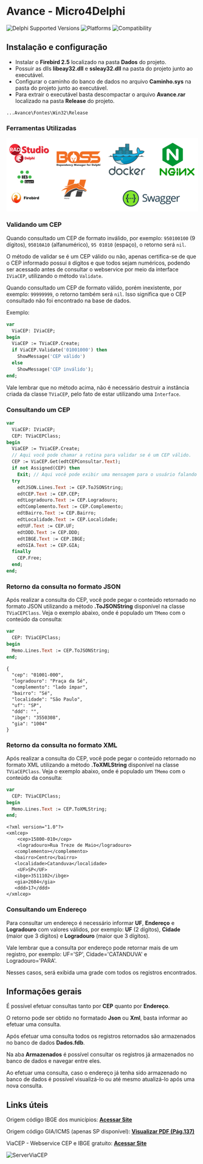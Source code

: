 # Avance - Micro4Delphi 
![Delphi Supported Versions](https://img.shields.io/badge/Delphi%20Supported%20Versions-10.2%20and%20ever-blue.svg)
![Platforms](https://img.shields.io/badge/Platforms-Win32%20and%20Win64-red.svg)
![Compatibility](https://img.shields.io/badge/Compatibility-VCL,%20Firemonkey%20DataSnap%20and%20uniGUI-brightgreen.svg)


## Instalação e configuração
 * Instalar o **Firebird 2.5** localizado na pasta **Dados** do projeto.
 * Possuir as dlls **libeay32.dll** e **ssleay32.dll** na pasta do projeto junto ao executável.
 * Configurar o caminho do banco de dados no arquivo **Caminho.sys** na pasta do projeto junto ao executável.
 * Para extrair o executável basta descompactar o arquivo **Avance.rar** localizado na pasta **Release** do projeto.
```	
...Avance\Fontes\Win32\Release
``` 

### Ferramentas Utilizadas
![Avance](Imagens/Ferramentas.png) 

### Validando um CEP
Quando consultado um CEP de formato inválido, por exemplo: `950100100` (9 dígitos), `95010A10` (alfanumérico), `95 01010` (espaço), o retorno será `nil`. 

O método de validar se é um CEP válido ou não, apenas certifica-se de que o CEP informado possui `8` dígitos e que todos sejam numéricos, podendo ser acessado antes de consultar o webservice por meio da interface `IViaCEP`, utilizando o método `Validate`.

Quando consultado um CEP de formato válido, porém inexistente, por exemplo: `99999999`, o retorno também será `nil`. Isso significa que o CEP consultado não foi encontrado na base de dados.

Exemplo:
```pascal
var
  ViaCEP: IViaCEP;
begin
  ViaCEP := TViaCEP.Create;
  if ViaCEP.Validate('01001000') then
    ShowMessage('CEP válido')
  else
    ShowMessage('CEP inválido');
end;
```

Vale lembrar que no método acima, não é necessário destruir a instância criada da classe `TViaCEP`, pelo fato de estar utilizando uma `Interface`.


### Consultando um CEP
```pascal
var
  ViaCEP: IViaCEP;
  CEP: TViaCEPClass;
begin
  ViaCEP := TViaCEP.Create;
  // Aqui você pode chamar a rotina para validar se é um CEP válido.
  CEP := ViaCEP.Get(edtCEPConsultar.Text);
  if not Assigned(CEP) then
    Exit; // Aqui você pode exibir uma mensagem para o usuário falando que o CEP não foi encontrado.
  try
    edtJSON.Lines.Text := CEP.ToJSONString;
    edtCEP.Text := CEP.CEP;
    edtLogradouro.Text := CEP.Logradouro;
    edtComplemento.Text := CEP.Complemento;
    edtBairro.Text := CEP.Bairro;
    edtLocalidade.Text := CEP.Localidade;
    edtUF.Text := CEP.UF;
    edtDDD.Text := CEP.DDD;
    edtIBGE.Text := CEP.IBGE;
    edtGIA.Text := CEP.GIA;
  finally
    CEP.Free;
  end;
end;
```


### Retorno da consulta no formato JSON
Após realizar a consulta do CEP, você pode pegar o conteúdo retornado no formato JSON utilizando a método **.ToJSONString** disponível na classe `TViaCEPClass`. Veja o exemplo abaixo, onde é populado um `TMemo` com o conteúdo da consulta:
```pascal
var
  CEP: TViaCEPClass;
begin
  Memo.Lines.Text := CEP.ToJSONString;
end;
```  
```
{
  "cep": "01001-000",
  "logradouro": "Praça da Sé",
  "complemento": "lado ímpar",
  "bairro": "Sé",
  "localidade": "São Paulo",
  "uf": "SP",
  "ddd": "",
  "ibge": "3550308",
  "gia": "1004"
}
```


### Retorno da consulta no formato XML
Após realizar a consulta do CEP, você pode pegar o conteúdo retornado no formato XML utilizando a método **.ToXMLString** disponível na classe `TViaCEPClass`. Veja o exemplo abaixo, onde é populado um `TMemo` com o conteúdo da consulta:
```pascal
var
  CEP: TViaCEPClass;
begin
  Memo.Lines.Text := CEP.ToXMLString;
end;
```  
```
<?xml version="1.0"?>
<xmlcep>
    <cep>15800-010</cep>
    <logradouro>Rua Treze de Maio</logradouro>
   <complemento></complemento>
   <bairro>Centro</bairro>
   <localidade>Catanduva</localidade>
    <UF>SP</UF>
   <ibge>3511102</ibge>
   <gia>2604</gia>
   <ddd>17</ddd>
</xmlcep>
```


### Consultando um Endereço

Para consultar um endereço é necessário informar **UF**, **Endereço** e **Logradouro** com valores válidos, por exemplo: 
**UF** (2 dígitos), **Cidade** (maior que 3 dígitos) e **Logradouro** (maior que 3 dígitos).

Vale lembrar que a consulta por endereço pode retornar mais de um registro, por exemplo: 
UF='SP', Cidade='CATANDUVA' e Logradouro='PARA'. 

Nesses casos, será exibida uma grade com todos os registros encontrados.


## Informações gerais

É possível efetuar consultas tanto por **CEP** quanto por **Endereço**.

O retorno pode ser obtido no formatado **Json** ou **Xml**, basta informar ao efetuar uma consulta.

Após efetuar uma consulta todos os registros retornados são armazenados no banco de dados **Dados.fdb**.

Na aba **Armazenados** é possível consultar os registros já armazenados no banco de dados e navegar entre eles.

Ao efetuar uma consulta, caso o endereço já tenha sido armazenado no banco de dados é possível visualizá-lo ou até mesmo atualizá-lo após uma nova consulta.


## Links úteis

Origem código IBGE dos municípios: [**Acessar Site**](https://cidades.ibge.gov.br/) 

Origem código GIA/ICMS (apenas SP disponível): [**Visualizar PDF (Pág.137)**](https://portal.fazenda.sp.gov.br/servicos/gia/Downloads/pre_formatado_ngia_v0210_gia0801.pdf)

ViaCEP - Webservice CEP e IBGE gratuito: [**Acessar Site**](https://viacep.com.br/) 


![ServerViaCEP](img/Screenshot_1.png) 
